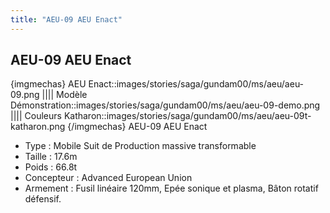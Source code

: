 ```yaml
---
title: "AEU-09 AEU Enact"
---
```


AEU-09 AEU Enact
----------------


{imgmechas}
AEU Enact::images/stories/saga/gundam00/ms/aeu/aeu-09.png
||||
Modèle Démonstration::images/stories/saga/gundam00/ms/aeu/aeu-09-demo.png
||||
Couleurs Katharon::images/stories/saga/gundam00/ms/aeu/aeu-09t-katharon.png
{/imgmechas}
AEU-09 AEU Enact


* Type : Mobile Suit de Production massive transformable
* Taille : 17.6m
* Poids : 66.8t
* Concepteur : Advanced European Union
* Armement : Fusil linéaire 120mm, Epée sonique et plasma, Bâton rotatif défensif.
